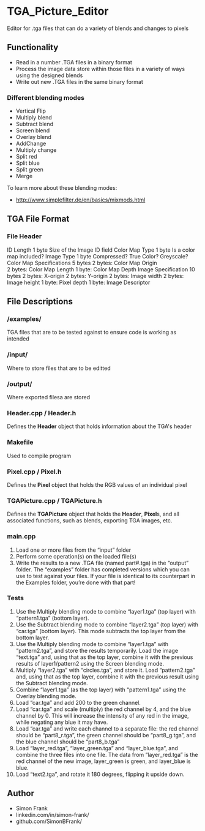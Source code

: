 # TGA_Picture_Editor

Editor for .tga files that can do a variety of blends and changes to pixels

## Functionality

* Read in a number .TGA files in a binary format
* Process the image data store within those files in a variety of ways using the designed blends
* Write out new .TGA files in the same binary format

### Different blending modes

* Vertical Flip
* Multiply blend
* Subtract blend
* Screen blend
* Overlay blend
* AddChange
* Multiply change
* Split red
* Split blue
* Split green
* Merge

To learn more about these blending modes:
* http://www.simplefilter.de/en/basics/mixmods.html

## TGA File Format

### File Header
ID Length                   1 byte          Size of the Image ID field
Color Map Type              1 byte          Is a color map included?
Image Type                  1 byte          Compressed? True Color? Greyscale?
Color Map Specifications    5 bytes         2 bytes: Color Map Origin     
                                            2 bytes: Color Map Length
                                            1 byte: Color Map Depth
Image Specification         10 bytes        2 bytes: X-origin
                                            2 bytes: Y-origin
                                            2 bytes: Image width
                                            2 bytes: Image height
                                            1 byte: Pixel depth
                                            1 byte: Image Descriptor

## File Descriptions

### /examples/

TGA files that are to be tested against to ensure code is working as intended

### /input/

Where to store files that are to be editted

### /output/

Where exported filesa are stored

### Header.cpp / Header.h

Defines the **Header** object that holds information about the TGA's header

### Makefile

Used to compile program

### Pixel.cpp / Pixel.h

Defines the **Pixel** object that holds the RGB values of an individual pixel

### TGAPicture.cpp / TGAPicture.h

Defines the **TGAPicture** object that holds the **Header**, **Pixel**s, and all associated functions, such as blends, exporting TGA images, etc.

### main.cpp

1. Load one or more files from the “input” folder
2. Perform some operation(s) on the loaded file(s)
3. Write the results to a new .TGA file (named part#.tga) in the “output” folder. The “examples” folder has completed versions which you can use to test against your files. If your file is identical to its counterpart in the Examples folder, you’re done with that part!

### Tests
1. Use the Multiply blending mode to combine “layer1.tga” (top layer) with “pattern1.tga” (bottom layer).
2. Use the Subtract blending mode to combine “layer2.tga” (top layer) with “car.tga” (bottom layer). This mode subtracts the top layer from the bottom layer.
3. Use the Multiply blending mode to combine “layer1.tga” with “pattern2.tga”, and store the results temporarily. Load the image “text.tga” and, using that as the top layer, combine it with the previous results of layer1/pattern2 using the Screen blending mode.
4. Multiply “layer2.tga” with “circles.tga”, and store it. Load “pattern2.tga” and, using that as the top layer, combine it with the previous result using the Subtract blending mode.
5. Combine “layer1.tga” (as the top layer) with “pattern1.tga” using the Overlay blending mode.
6. Load “car.tga” and add 200 to the green channel.
7. Load “car.tga” and scale (multiply) the red channel by 4, and the blue channel by 0. This will increase the intensity of any red in the image, while negating any blue it may have.
8. Load “car.tga” and write each channel to a separate file: the red channel should be “part8_r.tga”, the green channel should be “part8_g.tga”, and the blue channel should be “part8_b.tga”
9. Load “layer_red.tga”, “layer_green.tga” and “layer_blue.tga”, and combine the three files into one file. The data from “layer_red.tga” is the red channel of the new image, layer_green is green, and layer_blue is blue.
10. Load “text2.tga”, and rotate it 180 degrees, flipping it upside down.

## Author

* Simon Frank
* linkedin.com/in/simon-frank/
* github.com/SimonBFrank/